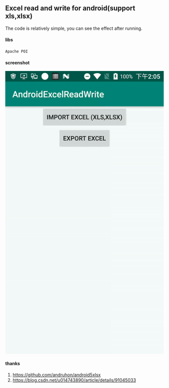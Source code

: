 ## Excel read and write for android(support xls,xlsx)

The code is relatively simple, you can see the effect after running.

#### libs
`Apache POI`

#### screenshot
![](screenshot/gif.gif)

#### thanks
1. https://github.com/andruhon/android5xlsx
2. https://blog.csdn.net/u014743890/article/details/91045033